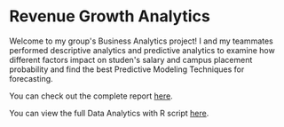 # Revenue Growth Analytics

Welcome to my group's Business Analytics project! I and my teammates performed descriptive analytics and predictive analytics to examine how different factors impact on studen's salary and campus placement probability and find the best Predictive Modeling Techniques for forecasting.

You can check out the complete report [here](https://drive.google.com/file/d/1Yjt11GERQMOWtHplal4lO1Vt_23K7ieZ/view?usp=sharing).

You can view the full Data Analytics with R script [here](https://rpubs.com/rnguyen/revenue-growth-project).


